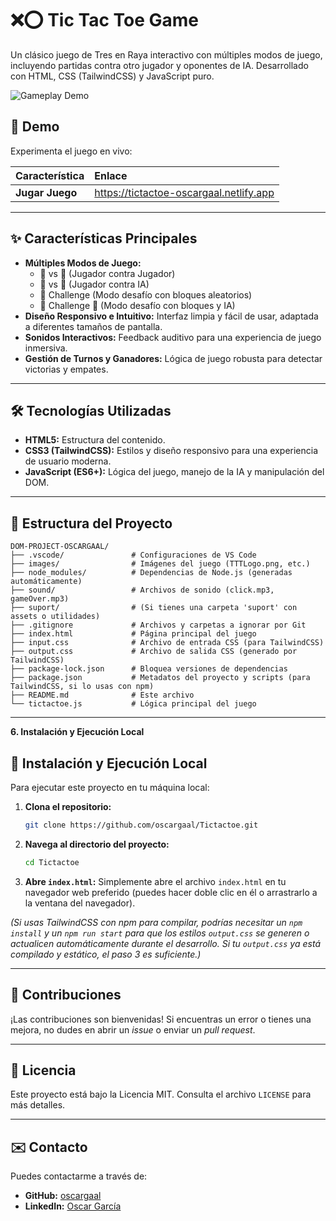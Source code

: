 # ❌⭕ Tic Tac Toe Game

Un clásico juego de Tres en Raya interactivo con múltiples modos de juego, incluyendo partidas contra otro jugador y oponentes de IA. Desarrollado con HTML, CSS (TailwindCSS) y JavaScript puro.

![Gameplay Demo](images/tictactoe-gameplay.gif)

## 🚀 Demo

Experimenta el juego en vivo:

| Característica | Enlace |
| :------------- | :----- |
| **Jugar Juego** | https://tictactoe-oscargaal.netlify.app |

---

## ✨ Características Principales

* **Múltiples Modos de Juego:**
    * 🧑 vs 🧑 (Jugador contra Jugador)
    * 🧑 vs 🤖 (Jugador contra IA)
    * 🧱 Challenge (Modo desafío con bloques aleatorios)
    * 🧱 Challenge 🤖 (Modo desafío con bloques y IA)
* **Diseño Responsivo e Intuitivo:** Interfaz limpia y fácil de usar, adaptada a diferentes tamaños de pantalla.
* **Sonidos Interactivos:** Feedback auditivo para una experiencia de juego inmersiva.
* **Gestión de Turnos y Ganadores:** Lógica de juego robusta para detectar victorias y empates.

---

## 🛠️ Tecnologías Utilizadas

* **HTML5:** Estructura del contenido.
* **CSS3 (TailwindCSS):** Estilos y diseño responsivo para una experiencia de usuario moderna.
* **JavaScript (ES6+):** Lógica del juego, manejo de la IA y manipulación del DOM.

---

## 📂 Estructura del Proyecto

```text
DOM-PROJECT-OSCARGAAL/
├── .vscode/               # Configuraciones de VS Code
├── images/                # Imágenes del juego (TTTLogo.png, etc.)
├── node_modules/          # Dependencias de Node.js (generadas automáticamente)
├── sound/                 # Archivos de sonido (click.mp3, gameOver.mp3)
├── suport/                # (Si tienes una carpeta 'suport' con assets o utilidades)
├── .gitignore             # Archivos y carpetas a ignorar por Git
├── index.html             # Página principal del juego
├── input.css              # Archivo de entrada CSS (para TailwindCSS)
├── output.css             # Archivo de salida CSS (generado por TailwindCSS)
├── package-lock.json      # Bloquea versiones de dependencias
├── package.json           # Metadatos del proyecto y scripts (para TailwindCSS, si lo usas con npm)
├── README.md              # Este archivo
└── tictactoe.js           # Lógica principal del juego
```

---

**6. Instalación y Ejecución Local**

## 🚀 Instalación y Ejecución Local

Para ejecutar este proyecto en tu máquina local:

1.  **Clona el repositorio:**
    ```bash
    git clone https://github.com/oscargaal/Tictactoe.git
    ```
2.  **Navega al directorio del proyecto:**
    ```bash
    cd Tictactoe
    ```
3.  **Abre `index.html`:** Simplemente abre el archivo `index.html` en tu navegador web preferido (puedes hacer doble clic en él o arrastrarlo a la ventana del navegador).

*(Si usas TailwindCSS con npm para compilar, podrías necesitar un `npm install` y un `npm run start` para que los estilos `output.css` se generen o actualicen automáticamente durante el desarrollo. Si tu `output.css` ya está compilado y estático, el paso 3 es suficiente.)*

---

## 🤝 Contribuciones

¡Las contribuciones son bienvenidas! Si encuentras un error o tienes una mejora, no dudes en abrir un *issue* o enviar un *pull request*.

---

## 📄 Licencia

Este proyecto está bajo la Licencia MIT. Consulta el archivo `LICENSE` para más detalles.

---

## ✉️ Contacto

Puedes contactarme a través de:

* **GitHub:** [oscargaal](https://github.com/oscargaal)
* **LinkedIn:** [Oscar García](https://www.linkedin.com/in/oscargaal/)
